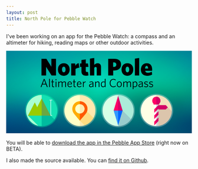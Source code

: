 ```yaml
---
layout: post
title: North Pole for Pebble Watch 
---
```


I've been working on an app for the Pebble Watch: a compass and an altimeter for hiking, reading maps or other outdoor activities.


![North Pole](/posts_images/2014-01-20-north-pole.png)


You will be able to [download the app in the Pebble App Store](https://dev-portal.getpebble.com/applications/52b16d566c239f90a1000001) (right now on BETA).

I also made the source available. You can [find it on Github](https://github.com/iOSCowboy/NorthPole).
